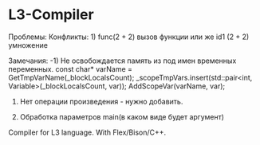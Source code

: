 L3-Compiler
===========

Проблемы:
	Конфликты:
	 1)
		func(2 + 2) 	вызов функции
	 		или же
		id1 (2 + 2)	умножение

Замечания:
-1) Не освобождается память из под имен временных переменных.
		const char* varName = GetTmpVarName(_blockLocalsCount);
		_scopeTmpVars.insert(std::pair<int, Variable>(_blockLocalsCount, var));
		AddScopeVar(varName, var);
1) Нет операции произведения - нужно добавить.


3) Обработка параметров main(в каком виде будет аргумент)
 
Compiler for L3 language. With Flex/Bison/C++.
